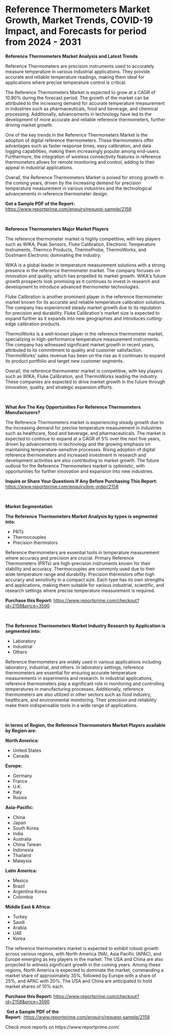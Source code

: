<p><h1>Reference Thermometers Market Growth, Market Trends, COVID-19 Impact, and Forecasts for period from 2024 - 2031</h1></p><p><strong>Reference Thermometers Market Analysis and Latest Trends</strong></p>
<p><p>Reference Thermometers are precision instruments used to accurately measure temperature in various industrial applications. They provide accurate and reliable temperature readings, making them ideal for applications where precise temperature control is critical.</p><p>The Reference Thermometers Market is expected to grow at a CAGR of 10.80% during the forecast period. The growth of the market can be attributed to the increasing demand for accurate temperature measurement in industries such as pharmaceuticals, food and beverage, and chemical processing. Additionally, advancements in technology have led to the development of more accurate and reliable reference thermometers, further driving market growth.</p><p>One of the key trends in the Reference Thermometers Market is the adoption of digital reference thermometers. These thermometers offer advantages such as faster response times, easy calibration, and data logging capabilities, making them increasingly popular among end-users. Furthermore, the integration of wireless connectivity features in reference thermometers allows for remote monitoring and control, adding to their appeal in industrial applications.</p><p>Overall, the Reference Thermometers Market is poised for strong growth in the coming years, driven by the increasing demand for precision temperature measurement in various industries and the technological advancements in reference thermometer design.</p></p>
<p><strong>Get a Sample PDF of the Report:&nbsp;</strong> <a href="https://www.reportprime.com/enquiry/request-sample/2158">https://www.reportprime.com/enquiry/request-sample/2158</a></p>
<p>&nbsp;</p>
<p><strong>Reference Thermometers Major Market Players</strong></p>
<p><p>The reference thermometer market is highly competitive, with key players such as WIKA, Peak Sensors, Fluke Calibration, Electronic Temperature Instruments, Thermco Products, ThermoProbe, ThermoWorks, and Dostmann Electronic dominating the industry.</p><p>WIKA is a global leader in temperature measurement solutions with a strong presence in the reference thermometer market. The company focuses on innovation and quality, which has propelled its market growth. WIKA's future growth prospects look promising as it continues to invest in research and development to introduce advanced thermometer technologies.</p><p>Fluke Calibration is another prominent player in the reference thermometer market known for its accurate and reliable temperature calibration solutions. The company has experienced steady market growth due to its reputation for precision and durability. Fluke Calibration's market size is expected to expand further as it expands into new geographies and introduces cutting-edge calibration products.</p><p>ThermoWorks is a well-known player in the reference thermometer market, specializing in high-performance temperature measurement instruments. The company has witnessed significant market growth in recent years, attributed to its commitment to quality and customer satisfaction. ThermoWorks' sales revenue has been on the rise as it continues to expand its product portfolio and target new customer segments.</p><p>Overall, the reference thermometer market is competitive, with key players such as WIKA, Fluke Calibration, and ThermoWorks leading the industry. These companies are expected to drive market growth in the future through innovation, quality, and strategic expansion efforts.</p></p>
<p>&nbsp;</p>
<p><strong>What Are The Key Opportunities For Reference Thermometers Manufacturers?</strong></p>
<p><p>The Reference Thermometers market is experiencing steady growth due to the increasing demand for precise temperature measurement in industries such as healthcare, food and beverage, and pharmaceuticals. The market is expected to continue to expand at a CAGR of 5% over the next five years, driven by advancements in technology and the growing emphasis on maintaining temperature-sensitive processes. Rising adoption of digital reference thermometers and increased investment in research and development activities are also contributing to market growth. The future outlook for the Reference Thermometers market is optimistic, with opportunities for further innovation and expansion into new industries.</p></p>
<p><strong>Inquire or Share Your Questions If Any Before Purchasing This Report:</strong> <a href="https://www.reportprime.com/enquiry/pre-order/2158">https://www.reportprime.com/enquiry/pre-order/2158</a></p>
<p>&nbsp;</p>
<p><strong>Market Segmentation</strong></p>
<p><strong>The Reference Thermometers Market Analysis by types is segmented into:</strong></p>
<p><ul><li>PRTs</li><li>Thermocouples</li><li>Precision thermistors</li></ul></p>
<p><p>Reference thermometers are essential tools in temperature measurement where accuracy and precision are crucial. Primary Reference Thermometers (PRTs) are high-precision instruments known for their stability and accuracy. Thermocouples are commonly used due to their wide temperature range and durability. Precision thermistors offer high accuracy and sensitivity in a compact size. Each type has its own strengths and applications, making them suitable for various industrial, scientific, and research settings where precise temperature measurement is required.</p></p>
<p><strong>Purchase this Report:&nbsp;</strong><a href="https://www.reportprime.com/checkout?id=2158&price=3590">https://www.reportprime.com/checkout?id=2158&price=3590</a></p>
<p>&nbsp;</p>
<p><strong>The Reference Thermometers Market Industry Research by Application is segmented into:</strong></p>
<p><ul><li>Laboratory</li><li>Industrial</li><li>Others</li></ul></p>
<p><p>Reference thermometers are widely used in various applications including laboratory, industrial, and others. In laboratory settings, reference thermometers are essential for ensuring accurate temperature measurements in experiments and research. In industrial applications, reference thermometers play a significant role in monitoring and controlling temperatures in manufacturing processes. Additionally, reference thermometers are also utilized in other sectors such as food industry, healthcare, and environmental monitoring. Their precision and reliability make them indispensable tools in a wide range of applications.</p></p>
<p>&nbsp;</p>
<p><strong>In terms of Region, the Reference Thermometers Market Players available by Region are:</strong></p>
<p>
    <p> <strong> North America: </strong>
        <ul>
            <li>United States</li>
            <li>Canada</li>
        </ul>
        </p> 
    <p> <strong> Europe: </strong>
        <ul>
            <li>Germany</li>
            <li>France</li>
            <li>U.K.</li>
            <li>Italy</li>
            <li>Russia</li>
        </ul>
        </p> 
    <p> <strong> Asia-Pacific: </strong>
        <ul>
            <li>China</li>
            <li>Japan</li>
            <li>South Korea</li>
            <li>India</li>
            <li>Australia</li>
            <li>China Taiwan</li>
            <li>Indonesia</li>
            <li>Thailand</li>
            <li>Malaysia</li>
        </ul>
        </p> 
    <p> <strong> Latin America: </strong>
        <ul>
            <li>Mexico</li>
            <li>Brazil</li>
            <li>Argentina Korea</li>
            <li>Colombia</li>
        </ul>
        </p> 
    <p> <strong> Middle East & Africa: </strong>
        <ul>
            <li>Turkey</li>
            <li>Saudi</li>
            <li>Arabia</li>
            <li>UAE</li>
            <li>Korea</li>
        </ul>
    </p>
    </p>
<p><p>The reference thermometers market is expected to exhibit robust growth across various regions, with North America (NA), Asia Pacific (APAC), and Europe emerging as key players in the market. The USA and China are also projected to witness significant growth in the coming years. Among these regions, North America is expected to dominate the market, commanding a market share of approximately 35%, followed by Europe with a share of 25%, and APAC with 20%. The USA and China are anticipated to hold market shares of 10% each.</p></p>
<p><strong>Purchase this Report: </strong><a href="https://www.reportprime.com/checkout?id=2158&price=3590">https://www.reportprime.com/checkout?id=2158&price=3590</a></p>
<p>&nbsp;<strong>Get a Sample PDF of the Report:&nbsp;&nbsp;</strong><a href="https://www.reportprime.com/enquiry/request-sample/2158">https://www.reportprime.com/enquiry/request-sample/2158</a></p>
<p><strong></strong></p>
<p>Check more reports on https://www.reportprime.com/</p>